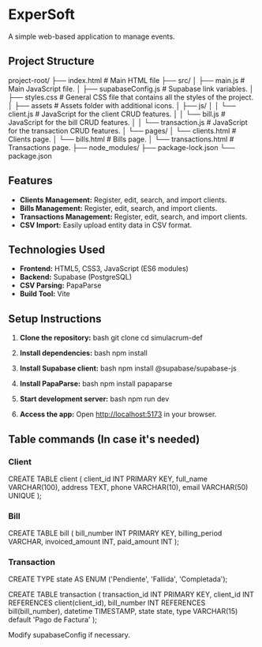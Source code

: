 # ExperSoft
A simple web-based application to manage events.



## Project Structure
project-root/
├── index.html                # Main HTML file
├── src/
│    ├── main.js                # Main JavaScript file.
│    ├── supabaseConfig.js      # Supabase link variables.
│    ├── styles.css             # General CSS file that contains all the styles of the project.
│    ├── assets                 # Assets folder with additional icons.
│    ├── js/
│    │  └── client.js           # JavaScript for the client CRUD features.
│    │  └── bill.js             # JavaScript for the bill CRUD features.
│    │  └── transaction.js      # JavaScript for the transaction CRUD features.
│    └── pages/
│       └── clients.html           # Clients page.
│       └── bills.html             # Bills page.
│       └── transactions.html      # Transactions page.
├── node_modules/
├── package-lock.json
└── package.json

## Features

- **Clients Management:** Register, edit, search, and import clients.
- **Bills Management:** Register, edit, search, and import clients.
- **Transactions Management:** Register, edit, search, and import clients.
- **CSV Import:** Easily upload entity data in CSV format.

## Technologies Used

- **Frontend:** HTML5, CSS3, JavaScript (ES6 modules)
- **Backend:** Supabase (PostgreSQL)
- **CSV Parsing:** PapaParse
- **Build Tool:** Vite

## Setup Instructions

1. **Clone the repository:**
   bash
   git clone <repo-url>
   cd simulacrum-def
   
2. **Install dependencies:**
   bash
   npm install
   
3. **Install Supabase client:**
   bash
   npm install @supabase/supabase-js

4. **Install PapaParse:**
   bash
   npm install papaparse
   
5. **Start development server:**
   bash
   npm run dev
   
6. **Access the app:**
   Open [http://localhost:5173](http://localhost:5173) in your browser.



## Table commands (In case it's needed)

### Client
CREATE TABLE client (
  client_id INT PRIMARY KEY,
  full_name VARCHAR(100),
  address TEXT,
  phone VARCHAR(10),
  email VARCHAR(50) UNIQUE
);

### Bill
CREATE TABLE bill (
  bill_number INT PRIMARY KEY,
  billing_period VARCHAR,
  invoiced_amount INT,
  paid_amount INT
);

### Transaction
CREATE TYPE state AS ENUM ('Pendiente', 'Fallida', 'Completada');

CREATE TABLE transaction (
  transaction_id INT PRIMARY KEY,
  client_id INT REFERENCES client(client_id),
  bill_number INT REFERENCES bill(bill_number),
  datetime TIMESTAMP,
  state state,
  type VARCHAR(15) default 'Pago de Factura'
  );

  Modify supabaseConfig if necessary.